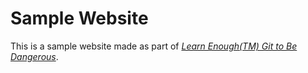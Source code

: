 # Sample Website

This is a sample website made as part of [*Learn Enough(TM) Git to Be
Dangerous*](http://learnenough.com/git-tutorial).